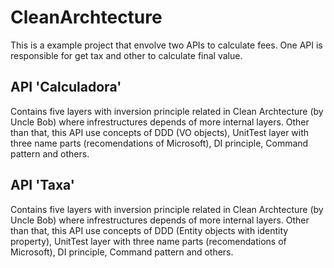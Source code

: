 # CleanArchtecture

This is a example project that envolve two APIs to calculate fees. One API is responsible for get tax and other to calculate final value.

## API 'Calculadora'

Contains five layers with inversion principle related in Clean Archtecture (by Uncle Bob) where infrestructures depends of more internal layers. Other than that, this API use concepts of DDD (VO objects), UnitTest layer with three name parts (recomendations of Microsoft), DI principle, Command pattern and others.

## API 'Taxa'

Contains five layers with inversion principle related in Clean Archtecture (by Uncle Bob) where infrestructures depends of more internal layers. Other than that, this API use concepts of DDD (Entity objects with identity property), UnitTest layer with three name parts (recomendations of Microsoft), DI principle, Command pattern and others.
